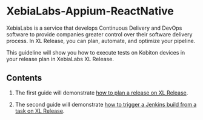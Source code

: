 # XebiaLabs-Appium-ReactNative

XebiaLabs is a service that develops Continuous Delivery and DevOps software to provide companies greater control over their software delivery process. In XL Release, you can plan, automate, and optimize your pipeline.

This guideline will show you how to execute tests on Kobiton devices in your release plan in XebiaLabs XL Release.

## Contents
 1. The first guide will demonstrate [how to plan a release on XL Release](planning-release.md).

 2. The second guide will demonstrate [how to trigger a Jenkins build from a task on XL Release](triggering-jenkins.md).